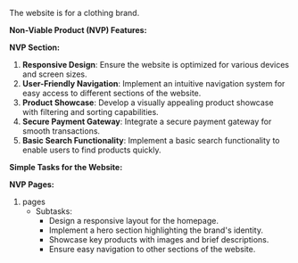 The website is for a clothing brand.

**Non-Viable Product (NVP) Features:**

**NVP Section:**

1. **Responsive Design**: Ensure the website is optimized for various devices and screen sizes.
2. **User-Friendly Navigation**: Implement an intuitive navigation system for easy access to different sections of the website.
3. **Product Showcase**: Develop a visually appealing product showcase with filtering and sorting capabilities.
4. **Secure Payment Gateway**: Integrate a secure payment gateway for smooth transactions.
5. **Basic Search Functionality**: Implement a basic search functionality to enable users to find products quickly.

**Simple Tasks for the Website:**

**NVP Pages:**

1. pages
	* Subtasks:
		+ Design a responsive layout for the homepage.
		+ Implement a hero section highlighting the brand's identity.
		+ Showcase key products with images and brief descriptions.
		+ Ensure easy navigation to other sections of the website.
